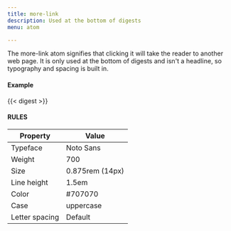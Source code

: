 ```yaml
---
title: more-link
description: Used at the bottom of digests
menu: atom

---
```

The more-link atom signifies that clicking it will take the reader to another web page. It is only used at the bottom of digests and isn't a headline, so typography and spacing is built in.

#### Example
<div class="zone" style="--columns: 400px; justify-items: center;">
  {{< digest >}}
</div>

#### RULES

Property | Value
--- | ---
Typeface | Noto Sans
Weight | 700
Size | 0.875rem (14px)
Line height | 1.5em
Color | #707070
Case | uppercase
Letter spacing | Default
